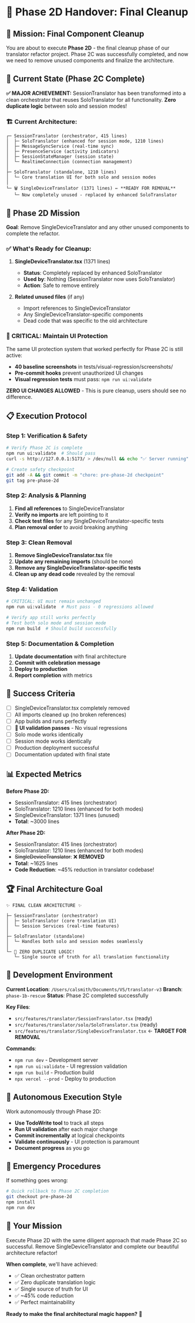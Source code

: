 # 🚀 Phase 2D Handover: Final Cleanup

## 🎯 **Mission: Final Component Cleanup**

You are about to execute **Phase 2D** - the final cleanup phase of our translator refactor project. Phase 2C was successfully completed, and now we need to remove unused components and finalize the architecture.

## 🎉 **Current State (Phase 2C Complete)**

**✅ MAJOR ACHIEVEMENT:** SessionTranslator has been transformed into a clean orchestrator that reuses SoloTranslator for all functionality. **Zero duplicate logic** between solo and session modes!

### 🏗️ Current Architecture:
```
┌─ SessionTranslator (orchestrator, 415 lines)
│  ├─ SoloTranslator (enhanced for session mode, 1210 lines) 
│  ├─ MessageSyncService (real-time sync)
│  ├─ PresenceService (activity indicators)  
│  ├─ SessionStateManager (session state)
│  └─ RealtimeConnection (connection management)
│
├─ SoloTranslator (standalone, 1210 lines)
│  └─ Core translation UI for both solo and session modes
│
└─ 🗑️ SingleDeviceTranslator (1371 lines) ← **READY FOR REMOVAL**
   └─ Now completely unused - replaced by enhanced SoloTranslator
```

## 🎯 **Phase 2D Mission**

**Goal**: Remove SingleDeviceTranslator and any other unused components to complete the refactor.

### ✅ **What's Ready for Cleanup:**

1. **SingleDeviceTranslator.tsx** (1371 lines)
   - **Status**: Completely replaced by enhanced SoloTranslator
   - **Used by**: Nothing (SessionTranslator now uses SoloTranslator)
   - **Action**: Safe to remove entirely

2. **Related unused files** (if any)
   - Import references to SingleDeviceTranslator
   - Any SingleDeviceTranslator-specific components
   - Dead code that was specific to the old architecture

### 🚨 **CRITICAL: Maintain UI Protection**

The same UI protection system that worked perfectly for Phase 2C is still active:
- **40 baseline screenshots** in tests/visual-regression/screenshots/
- **Pre-commit hooks** prevent unauthorized UI changes
- **Visual regression tests** must pass: `npm run ui:validate`

**ZERO UI CHANGES ALLOWED** - This is pure cleanup, users should see no difference.

## 📋 **Execution Protocol**

### **Step 1: Verification & Safety**
```bash
# Verify Phase 2C is complete
npm run ui:validate  # Should pass
curl -s http://127.0.0.1:5173/ > /dev/null && echo "✅ Server running"

# Create safety checkpoint
git add -A && git commit -m "chore: pre-phase-2d checkpoint"
git tag pre-phase-2d
```

### **Step 2: Analysis & Planning**
1. **Find all references** to SingleDeviceTranslator
2. **Verify no imports** are left pointing to it
3. **Check test files** for any SingleDeviceTranslator-specific tests
4. **Plan removal order** to avoid breaking anything

### **Step 3: Clean Removal**
1. **Remove SingleDeviceTranslator.tsx** file
2. **Update any remaining imports** (should be none)
3. **Remove any SingleDeviceTranslator-specific tests**
4. **Clean up any dead code** revealed by the removal

### **Step 4: Validation**
```bash
# CRITICAL: UI must remain unchanged
npm run ui:validate  # Must pass - 0 regressions allowed

# Verify app still works perfectly
# Test both solo mode and session mode
npm run build  # Should build successfully
```

### **Step 5: Documentation & Completion**
1. **Update documentation** with final architecture
2. **Commit with celebration message**
3. **Deploy to production** 
4. **Report completion** with metrics

## 🎯 **Success Criteria**

- [ ] SingleDeviceTranslator.tsx completely removed
- [ ] All imports cleaned up (no broken references)
- [ ] App builds and runs perfectly
- [ ] **🚨 UI validation passes** - No visual regressions
- [ ] Solo mode works identically
- [ ] Session mode works identically
- [ ] Production deployment successful
- [ ] Documentation updated with final state

## 📊 **Expected Metrics**

**Before Phase 2D:**
- SessionTranslator: 415 lines (orchestrator)
- SoloTranslator: 1210 lines (enhanced for both modes)
- SingleDeviceTranslator: 1371 lines (unused)
- **Total**: ~3000 lines

**After Phase 2D:**
- SessionTranslator: 415 lines (orchestrator)
- SoloTranslator: 1210 lines (enhanced for both modes)
- ~~SingleDeviceTranslator~~: ❌ **REMOVED**
- **Total**: ~1625 lines
- **Code Reduction**: ~45% reduction in translator codebase!

## 🏆 **Final Architecture Goal**

```
✨ FINAL CLEAN ARCHITECTURE ✨

├─ SessionTranslator (orchestrator)
│  ├─ SoloTranslator (core translation UI)
│  └─ Session Services (real-time features)
│
├─ SoloTranslator (standalone)
│  └─ Handles both solo and session modes seamlessly
│
└─ 🎉 ZERO DUPLICATE LOGIC!
   └─ Single source of truth for all translation functionality
```

## 🔧 **Development Environment**

**Current Location**: `/Users/calsmith/Documents/VS/translator-v3`
**Branch**: `phase-1b-rescue`
**Status**: Phase 2C completed successfully

**Key Files**:
- `src/features/translator/SessionTranslator.tsx` (ready)
- `src/features/translator/solo/SoloTranslator.tsx` (ready) 
- `src/features/translator/SingleDeviceTranslator.tsx` ← **TARGET FOR REMOVAL**

**Commands**:
- `npm run dev` - Development server
- `npm run ui:validate` - UI regression validation
- `npm run build` - Production build
- `npx vercel --prod` - Deploy to production

## 🎺 **Autonomous Execution Style**

Work autonomously through Phase 2D:
- **Use TodoWrite tool** to track all steps
- **Run UI validation** after each major change
- **Commit incrementally** at logical checkpoints
- **Validate continuously** - UI protection is paramount
- **Document progress** as you go

## 🚨 **Emergency Procedures**

If something goes wrong:
```bash
# Quick rollback to Phase 2C completion
git checkout pre-phase-2d
npm install
npm run dev
```

## 🎯 **Your Mission**

Execute Phase 2D with the same diligent approach that made Phase 2C so successful. Remove SingleDeviceTranslator and complete our beautiful architecture refactor!

**When complete**, we'll have achieved:
- ✅ Clean orchestrator pattern
- ✅ Zero duplicate translation logic  
- ✅ Single source of truth for UI
- ✅ ~45% code reduction
- ✅ Perfect maintainability

**Ready to make the final architectural magic happen?** 🎉